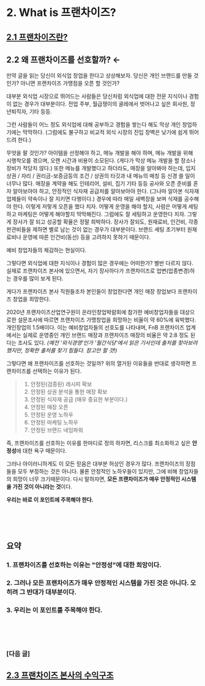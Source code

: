 # 2. What is 프랜차이즈?

## [2.1 프랜차이즈란?](https://github.com/DanielKim0728/blog/blob/master/2.1%20%ED%94%84%EB%9E%9C%EC%B0%A8%EC%9D%B4%EC%A6%88%EB%9E%80%3F%20.md)

## 2.2 왜 프랜차이즈를 선호할까? ←

만약 글을 읽는 당신이 외식업 창업을 한다고 상상해보자.
당신은 개인 브랜드를 만들 것인가? 아니면 프랜차이즈 가맹점을 오픈 할 것인가?

대부분 외식업 시장으로 뛰어드는 사람들은 당신처럼 외식업에 대한 전문 지식이나 경험이 없는 경우가 대부분이다.
전업 주부, 월급쟁이의 굴레에서 벗어나고 싶은 회사원, 정년퇴직자, 기타 등등.

그런 사람들이 어느 정도 외식업에 대해 공부하고 경험을 쌓는다 해도 막상 개인 창업하기에는 막막하다.
(그럼에도 불구하고 비교적 외식 시장의 진입 장벽은 낮기에 쉽게 뛰어드려 한다.)

 
무엇을 팔 것인가? 아이템을 선정해야 하고,
메뉴 개발을 해야 하며,
메뉴 개발을 위해 시행착오를 겪으며, 오랜 시간과 비용이 소모된다. (게다가 막상 메뉴 개발을 할 장소나 장비가 적당치 않다.)
또한 메뉴를 개발했다고 하더라도, 매장을 알아봐야 하는데, 
입지상권 / 자리 / 권리금-보증금등의 조건 / 상권의 타깃과 내 메뉴의 매칭 등 신경 쓸 일이 너무나 많다. 
매장을 계약을 해도 인테리어, 설비, 집기 기타 등등 공사와 오픈 준비를 혼자 알아보아야 하고,
안정적인 식자재 공급처를 알아보아야 한다. (그나마 알아본 식자재 업체들이 약속이나 잘 지키면 다행이다.)
경우에 따라 매일 새벽장을 보며 식재를 공수해야 한다.
이렇게 저렇게 오픈을 했다 치자. 
어떻게 운영을 해야 할지, 사람은 어떻게 세팅하고 마케팅은 어떻게 해야할지 막막해진다.
그럼에도 잘 세팅하고 운영한다 치자.
그렇게 장사가 잘 되고 성공할 확율은 정말 희박하다.
장사가 잘되도, 원재료비, 인건비, 각종 판관비들을 제하면 별로 남는 것이 없는 경우가 대부분이다. 
브랜드 세팅 초기부터 원재료비나 운영에 따른 인건비(동선) 등을 고려하지 못하기 때문이다. 


예비 창업자들의 체감하는 현실이다.

그렇다면 외식업에 대한 지식이나 경험이 많은 경우에는 어떠한가? 별반 다르지 않다.
실재로 프랜차이즈 본사에 있으면서, 자기 장사하다가 프랜차이즈로 업변(업종변경)하는 경우를 많이 보게 된다.

게다가 프랜차이즈 본사 직원들조차 본인들이 창업한다면 개인 매장 창업보다 프랜차이즈 창업을 희망한다.

2020년 프랜차이즈산업연구원이 온라인창업박람회에 참가한 예비창업자들을 대상으로한 설문조사에 따르면 프랜차이즈 가맹창업을 희망하는 비율이 약 60%에 육박했다. 개인창업의 1.5배이다. 이는 예비창업자들의 선호도를 나타내며, FnB 프랜차이즈 업계에서는 실제로 운영중인 개인 브랜드 매장과 프랜차이즈 매장의 비율은 약 2:8 정도 된다는 조사도 있다. *(예전 '외식경영'인가 '월간식당'에서 읽은 기사인데 출처를 찾아보려 했지만, 정확한 출처를 찾기 힘들다. 참고만 할 것!)*

그렇다면 왜 프랜차이즈를 선호하는 것일까?
위의 열거된 이유들을 반대로 생각하면 프랜차이즈를 선택하는 이유가 된다.

> 1. 안정된(검증된) 레시피 확보
> 2. 안정된 상권 분석을 통한 매장 확보
> 3. 안정된 식자재 공급 (매우 중요한 부분이다.)
> 4. 안정된 매장 오픈
> 5. 안정된 운영 노하우
> 6. 안정된 마케팅 노하우
> 7. 안정된 브랜드 네임파워

즉, 프랜차이즈를 선호하는 이유를 한마디로 정의 하자면, 리스크를 최소화하고 싶은 **안정성**에 대한 욕구 때문이다.

그러나 아이러니하게도 이 모든 믿음은 대부분 허상인 경우가 많다. 
프랜차이즈의 장점들을 모두 부정하는 것은 아니다. 물론 안정적인 노하우들이 있지만, 그에 비해 창업자들의 희망이 너무 크기때문이다.
다시 말하자면, **모든 프랜차이즈가 매우 안정적인 시스템을 가진 것이 아니라는 것**이다.

**우리는 바로 이 포인트에 주목해야 한다.**

<br><br><br>

## 요약
### 1. 프랜차이즈를 선호하는 이유는 "안정성"에 대한 희망이다.
### 2. 그러나 모든 프랜차이즈가 매우 안정적인 시스템을 가진 것은 아니다. 오히려 그 반대가 대부분이다.
### 3. 우리는 이 포인트를 주목해야 한다.


<br><br><br>

### [다음 글]

## [2.3 프랜차이즈 본사의 수익구조](https://github.com/DanielKim0728/blog/blob/master/2.3%20%ED%94%84%EB%9E%9C%EC%B0%A8%EC%9D%B4%EC%A6%88%20%EB%B3%B8%EC%82%AC%EC%9D%98%20%EC%88%98%EC%9D%B5%EA%B5%AC%EC%A1%B0.md)

